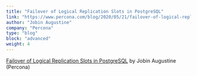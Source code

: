 ```yaml
---
title: "Failover of Logical Replication Slots in PostgreSQL"
link: "https://www.percona.com/blog/2020/05/21/failover-of-logical-replication-slots-in-postgresql/"
author: "Jobin Augustine"
company: "Percona"
type: "blog"
block: "advanced"
weight: 4
---
```


[Failover of Logical Replication Slots in PostgreSQL](https://www.percona.com/blog/2020/05/21/failover-of-logical-replication-slots-in-postgresql/) by Jobin Augustine (Percona)